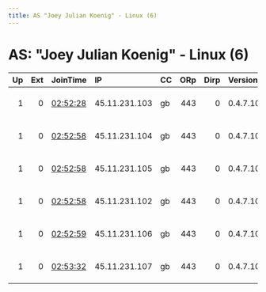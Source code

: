 ```yaml
---
title: AS "Joey Julian Koenig" - Linux (6)
---
```


# AS: "Joey Julian Koenig" - Linux (6)

|   Up |   Ext | JoinTime                                                                                              | IP            | CC   |   ORp |   Dirp | Version   | Contact                 | Nickname   |   eFamMembers |
|-----:|------:|:------------------------------------------------------------------------------------------------------|:--------------|:-----|------:|-------:|:----------|:------------------------|:-----------|--------------:|
|    1 |     0 | [02:52:28](https://nusenu.github.io/OrNetStats/w/relay/E7B4C1A519BCEB0A7E772E08005AEFC083F84393.html) | 45.11.231.103 | gb   |   443 |      0 | 0.4.7.10  | info at joey-network.de | AS49697    |             6 |
|    1 |     0 | [02:52:58](https://nusenu.github.io/OrNetStats/w/relay/27D50F277EEBC477576AD46A1BA31BE1DA6E2439.html) | 45.11.231.104 | gb   |   443 |      0 | 0.4.7.10  | info at joey-network.de | AS49697    |             6 |
|    1 |     0 | [02:52:58](https://nusenu.github.io/OrNetStats/w/relay/323F66BDC56589A61AF52F62A3307830C381CDCD.html) | 45.11.231.105 | gb   |   443 |      0 | 0.4.7.10  | info at joey-network.de | AS49697    |             6 |
|    1 |     0 | [02:52:58](https://nusenu.github.io/OrNetStats/w/relay/3595316EC9E9FC333C5B5B29B2DBE2C8A0584F92.html) | 45.11.231.102 | gb   |   443 |      0 | 0.4.7.10  | info at joey-network.de | AS49697    |             6 |
|    1 |     0 | [02:52:59](https://nusenu.github.io/OrNetStats/w/relay/B0AB68E38CF7D4CBD443162A1DEC8B633891352B.html) | 45.11.231.106 | gb   |   443 |      0 | 0.4.7.10  | info at joey-network.de | AS49697    |             6 |
|    1 |     0 | [02:53:32](https://nusenu.github.io/OrNetStats/w/relay/1DF4E30437AC394224254155CF88581C1B491E96.html) | 45.11.231.107 | gb   |   443 |      0 | 0.4.7.10  | info at joey-network.de | AS49697    |             6 |
